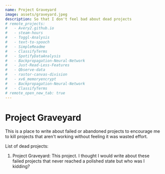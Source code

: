 ```yaml
---
name: Project Graveyard 
image: assets/graveyard.jpeg
description: So that I don't feel bad about dead projects
# remote_projects:
#   - Avery2.github.io
#   - steam-hours
#   - Toggl-Analysis
#   - text-to-spooch
#   - SimpleReadme
#   - ClassifyTerms
#   - SpotifyDataAnalysis
#   - Backpropagation-Neural-Network
#   - Just-Read-Less-Features
#   - Qbserve-data
#   - rastor-canvas-division
#   - xv6_memoryencrypt
#   - Backpropagation-Neural-Network
#   - ClassifyTerms
# remote_open_new_tab: true
---
```


# Project Graveyard

This is a place to write about failed or abandoned projects to encourage me to kill projects that aren't working without feeling it was wasted effort.

List of dead projects:

1. Project Graveyard: This project. I thought I would write about these failed projects that never reached a polished state but who was I kidding?

